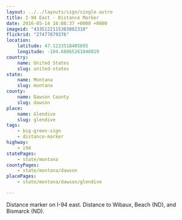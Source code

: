 ```yaml
---
layout: ../../layouts/sign/single.astro
title: I-94 East - Distance Marker
date: 2016-05-14 16:08:37 +0000 +0000
imageid: "4335122115383802310"
flickrid: "27477879376"
location:
    latitude: 47.1233518405095
    longitude: -104.68065261840819
country:
    name: United States
    slug: united-states
state:
    name: Montana
    slug: montana
county:
    name: Dawson County
    slug: dawson
place:
    name: Glendive
    slug: glendive
tags:
    - big-green-sign
    - distance-marker
highway:
    - i94
statePages:
    - state/montana
countyPages:
    - state/montana/dawson
placePages:
    - state/montana/dawson/glendive

---
```

Distance marker on I-94 east.  Distance to Wibaux, Beach (ND), and Bismarck (ND).